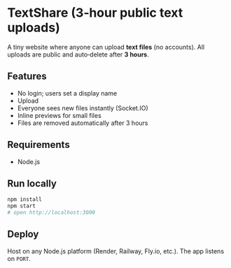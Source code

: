 # TextShare (3‑hour public text uploads)

A tiny website where anyone can upload **text files** (no accounts). All uploads are public and auto‑delete after **3 hours**.

## Features
- No login; users set a display name
- Upload
- Everyone sees new files instantly (Socket.IO)
- Inline previews for small files
- Files are removed automatically after 3 hours

## Requirements
- Node.js 

## Run locally
```bash
npm install
npm start
# open http://localhost:3000
```

## Deploy
Host on any Node.js platform (Render, Railway, Fly.io, etc.). The app listens on `PORT`.
